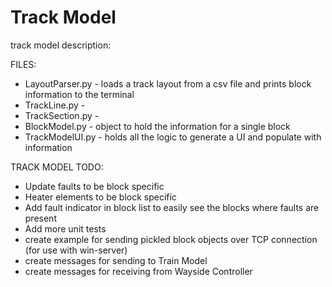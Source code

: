 # Track Model

track model description:


FILES:
- LayoutParser.py - loads a track layout from a csv file and prints block information to the terminal
- TrackLine.py    - 
- TrackSection.py -  
- BlockModel.py   - object to hold the information for a single block
- TrackModelUI.py - holds all the logic to generate  a UI and  populate with information


TRACK MODEL TODO:
- Update faults to be block specific
- Heater elements to be block specific
- Add fault indicator in block list to easily see the blocks where faults are present
- Add more unit tests
- create example for sending pickled block objects over TCP connection (for use with win-server)
- create messages for sending to Train  Model
- create messages for receiving  from Wayside Controller